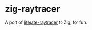 # zig-raytracer

A port of [literate-raytracer](https://github.com/tmcw/literate-raytracer) to Zig,
for fun.
